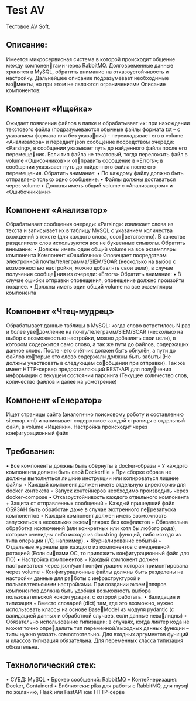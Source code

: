 # Test AV
Тестовое AV Soft.

## Описание:
Имеется микросервисная система в которой происходит общение между компонентами через RabbitMQ. Долговременные данные хранятся в MySQL, обратить внимание на 
отказоустойчивость и настройку. Дальнейшее описание подразумевает необходимые моменты, но при этом не являются ограничениями
Описание компонентов:


## Компонент «Ищейка»
Ожидает появления файлов в папке и обрабатывает их: при нахождении текстового
файла (подразумеваются обычные файлы формата txt – с указанием формата или без указания) - перекладывает его в volume «Анализатора» и передает json сообщение посредством 
очереди: «Parsing», в сообщении указывает путь до найденного файла после его перемещения. Если тип файла не текстовый, тогда переложить файл в volume «Ошибочников» и отправить сообщение в «Errors»; в сообщении указывает путь до найденного файла после его 
перемещения.
Обратить внимание:
• По каждому файлу должно быть отправлено только одно сообщение.
• Файлы должны доставаться через volume
• Должны иметь общий volume с «Анализатором» и «Ошибочниками»


## Компонент «Анализатор»
Обрабатывает сообщения очереди: «Parsing»: извлекает слова из текста и записывает 
их в таблицу MySQL с указанием количества вхождений в тексте (для каждого слова, соответственно). В качестве разделителя слов используются все не буквенные символы.
Обратить внимание:
• Должны иметь один общий volume на все экземпляры компонента
Компонент «Ошибочник»
Оповещает посредством электронной почты/телеграмма/SIEM/SOAR (несколько на 
выбор с возможностью настройки, можно добавлять свои цели), в случае получения сообщения из очереди: «Errors»
Обратить внимание:
• В случае ошибки отправки оповещения, оповещение должно произойти позднее.
• Должны иметь один общий volume на все экземпляры компонента


## Компонент «Чтец-мудрец» 
Обрабатывает данные таблицы в MySQL: когда слово встретилось N раз и более уведомление на почту/телеграмм/SIEM/SOAR (несколько на выбор с возможностью настройки, 
можно добавлять свои цели), в котором содержится само слово, а так же пути до файлов, 
содержащих данное слово. После чего счётчик должен быть обнулён, а пути до файлов которые это слово содержали должны быть забыты (Не должны участвовать в следующем сообщении при отправки). Так же имеет HTTP-сервер предоставляющий REST-API для получения информации о текущем состоянии парсинга (Текущее количество слов, количество 
файлов и далее на усмотрение)


## Компонент «Генератор»
Ищет страницы сайта (аналогично поисковому роботу и составлению sitemap.xml) и 
записывает содержимое каждой страницы в отдельный файл, в volume «Ищейки». Настройка 
происходит через конфигурационный файл


## Требования:
• Все компоненты должны быть обёрнуты в docker-образы
◦ У каждого компонента должен быть свой Dockerfile
◦ При сборке образа не должны выполняться лишние инструкции или копироваться 
лишние файлы
◦ Каждый компонент должен иметь отдельную директорию для docker контекста
◦ Запуск контейнеров необходимо производить через docker-compose
• Отказоустойчивость каждого отдельного компонента
◦ Защита от отправленных сообщений
◦ Каждый пришедший файл ОБЯЗАН быть обработан даже в случае экстренного перезапуска компонентов
◦ Каждый компонент должен иметь возможность запускаться в нескольких экземплярах без конфликтов
◦ Обязательна обработка исключений (или конкретных или хотя бы любого рода), которые 
очевидны либо исходя из docstring функций, либо исходя из типа операции (I/O, например).
• Журналирование событий
◦ Отдельные журналы для каждого из компонентов с ежедневной ротацией (Если силами ОС, то приложить конфигурационный файл для ПО)
• Настройка компонентов
◦ Каждый компонент должен настраиваться через json/yaml конфигурацию которая 
примонтирована через volume
◦ Конфигурационные файлы должны быть разделены на настройки данные для работы с инфраструктурой и пользовательскими настройками. При создании экземпляров компонентов должна быть удобная возможность выбора пользовательской 
конфигурации, с которой работать.
• Валидация и типизация
◦ Вместо словарей (dict) там, где это возможно, нужно использовать классы на основе BaseModel из модуля pydantic (с валидацией данных и обработкой случаев, если данные невалидны)
◦ Обязательно использование типизации: в случаях, когда линтер кода не может точно определить тип переменной/выходных данных функции – типы нужно указать самостоятельно. 
Для входных аргументов функций и классов типизация обязательна. Для переменных 
класса типизация обязательна.


## Технологический стек:
• СУБД: MySQL
• Брокер сообщений: RabbitMQ
• Контейнеризация: Docker, Containerd
• Библиотеки: pika для работы с RabbitMQ, для mysql по желанию, Flask или FastAPI как 
HTTP-серве
